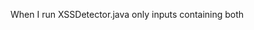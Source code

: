 When I run XSSDetector.java only inputs containing both <script> and javascript: are flagged as vulnerable.
